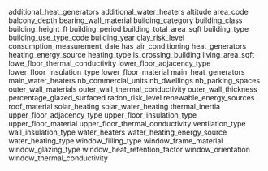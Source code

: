 additional_heat_generators
additional_water_heaters
altitude
area_code
balcony_depth
bearing_wall_material
building_category
building_class
building_height_ft
building_period
building_total_area_sqft
building_type
building_use_type_code
building_year
clay_risk_level
consumption_measurement_date
has_air_conditioning
heat_generators
heating_energy_source
heating_type
is_crossing_building
living_area_sqft
lowe_floor_thermal_conductivity
lower_floor_adjacency_type
lower_floor_insulation_type
lower_floor_material
main_heat_generators
main_water_heaters
nb_commercial_units
nb_dwellings
nb_parking_spaces
outer_wall_materials
outer_wall_thermal_conductivity
outer_wall_thickness
percentage_glazed_surfaced
radon_risk_level
renewable_energy_sources
roof_material
solar_heating
solar_water_heating
thermal_inertia
upper_floor_adjacency_type
upper_floor_insulation_type
upper_floor_material
upper_floor_thermal_conductivity
ventilation_type
wall_insulation_type
water_heaters
water_heating_energy_source
water_heating_type
window_filling_type
window_frame_material
window_glazing_type
window_heat_retention_factor
window_orientation
window_thermal_conductivity
